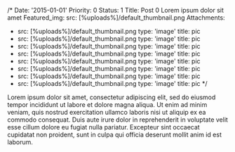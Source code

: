 /*
Date: '2015-01-01'
Priority: 0
Status: 1
Title: Post 0 Lorem ipsum dolor sit amet
Featured_img:
  src: [%uploads%]/default_thumbnail.png
Attachments:
- src: [%uploads%]/default_thumbnail.png
  type: 'image'
  title: pic
- src: [%uploads%]/default_thumbnail.png
  type: 'image'
  title: pic
- src: [%uploads%]/default_thumbnail.png
  type: 'image'
  title: pic
- src: [%uploads%]/default_thumbnail.png
  type: 'image'
  title: pic
- src: [%uploads%]/default_thumbnail.png
  type: 'image'
  title: pic
- src: [%uploads%]/default_thumbnail.png
  type: 'image'
  title: pic
- src: [%uploads%]/default_thumbnail.png
  type: 'image'
  title: pic
- src: [%uploads%]/default_thumbnail.png
  type: 'image'
  title: pic
*/

<p>Lorem ipsum dolor sit amet, consectetur adipiscing elit, sed do eiusmod tempor incididunt ut labore et dolore magna aliqua. Ut enim ad minim veniam, quis nostrud exercitation ullamco laboris nisi ut aliquip ex ea commodo consequat. Duis aute irure dolor in reprehenderit in voluptate velit esse cillum dolore eu fugiat nulla pariatur. Excepteur sint occaecat cupidatat non proident, sunt in culpa qui officia deserunt mollit anim id est laborum.</p>

